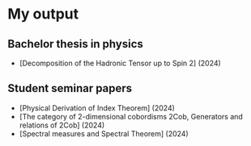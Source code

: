 # My output
## Bachelor thesis in physics
- [Decomposition of the Hadronic Tensor up to Spin 2] (2024)
## Student seminar papers
- [Physical Derivation of Index Theorem] (2024)
- [The category of 2-dimensional cobordisms 2Cob, Generators and relations of 2Cob] (2024)
- [Spectral measures and Spectral Theorem] (2024)
